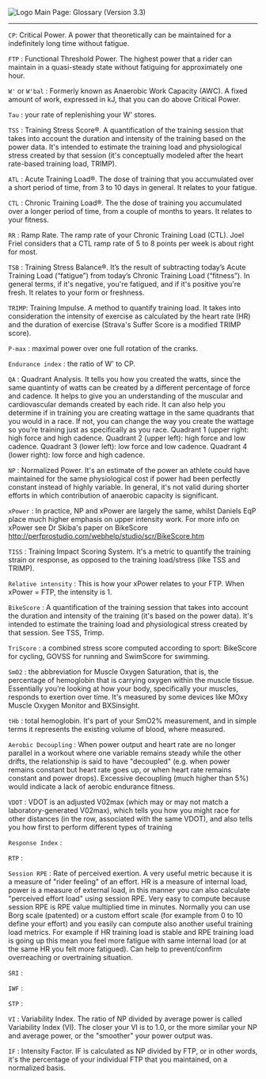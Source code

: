 ![Logo](https://raw.githubusercontent.com/GoldenCheetah/GoldenCheetah/master/doc/wiki/GC_logo_small.png) Main Page: Glossary (Version 3.3)
***

`CP`: Critical Power. A power that theoretically can be maintained for a indefinitely long time without fatigue.

`FTP` : Functional Threshold Power. The highest power that a rider can maintain in a quasi-steady state without fatiguing for approximately one hour.

`W'` or `W'bal` : Formerly known as Anaerobic Work Capacity (AWC). A fixed amount of work, expressed in kJ, that you can do above Critical Power.

`Tau` : your rate of replenishing your W' stores.

`TSS` : Training Stress Score®. A quantification of the training session that takes into account the duration and intensity of the training based on the power data. It's intended to estimate the training load and physiological stress created by that session (it's conceptually modeled after the heart rate-based training load, TRIMP).

`ATL` : Acute Training Load®. The dose of training that you accumulated over a short period of time, from 3 to 10 days in general. It relates to your fatigue.

`CTL` : Chronic Training Load®. The the dose of training you accumulated over a longer period of time, from a couple of months to years. It relates to your fitness.

`RR` : Ramp Rate. The ramp rate of your Chronic Training Load (CTL). Joel Friel considers that a CTL ramp rate of 5 to 8 points per week is about right for most.

`TSB` : Training Stress Balance®. It’s the result of subtracting today’s Acute Training Load (“fatigue”) from today’s Chronic Training Load (“fitness”). In general terms, if it's negative,  you're fatigued, and if it's positive you're fresh. It relates to your form or freshness.

`TRIMP`: Training Impulse. A method to quantify training load. It takes into consideration the intensity of exercise as calculated by the heart rate (HR) and the duration of exercise (Strava's Suffer Score is a modified TRIMP score).

`P-max` : maximal power over one full rotation of the cranks.

`Endurance index` : the ratio of W' to CP.

`QA` : Quadrant Analysis. It tells you how you created the watts, since the same quantinty of watts can be created by a different percentage of force and cadence. It helps to give you an understanding of the muscular and cardiovascular demands created by each ride. It can also help you determine if in training you are creating wattage in the same quadrants that you would in a race. If not, you can change the way you create the wattage so you’re training just as specifically as you race.  Quadrant 1 (upper right: high force and high cadence. Quadrant 2 (upper left): high force and low cadence. Quadrant 3 (lower left): low force and low cadence. Quadrant 4 (lower right): low force and high cadence.

`NP` : Normalized Power. It's an estimate of the power an athlete could have maintained for the same physiological cost if power had been perfectly constant instead of highly variable. In general, it's not valid during shorter efforts in which contribution of anaerobic capacity is significant.

`xPower` : In practice, NP and xPower are largely the same, whilst Daniels EqP place much higher emphasis on upper intensity work. For more info on xPower see Dr Skiba's paper on BikeScore http://perfprostudio.com/webhelp/studio/scr/BikeScore.htm

`TISS` : Training Impact Scoring System. It's a metric to quantify the training strain or response, as opposed to the training load/stress (like TSS and TRIMP).

`Relative intensity` : This is how your xPower relates to your FTP. When xPower = FTP, the intensity is 1.

`BikeScore` :  A quantification of the training session that takes into account the duration and intensity of the training (it's based on the power data). It's intended to estimate the training load and physiological stress created by that session. See TSS, Trimp.

`TriScore` : a combined stress score computed according to sport: BikeScore for cycling, GOVSS for running and SwimScore for swimming.

 `SmO2` : the abbreviation for Muscle Oxygen Saturation, that is, the percentage of hemoglobin that is carrying oxygen within the muscle tissue. Essentially you’re looking at how your body, specifically your muscles, responds to exertion over time. It's measured by some devices like MOxy Muscle Oxygen Monitor and BXSinsight.

`tHb` : total hemoglobin. It's part of your SmO2% measurement, and in simple terms it represents the existing volume of blood, where measured.

`Aerobic Decoupling` : When power output and heart rate are no longer parallel in a workout where one variable remains steady while the other drifts, the relationship is said to have "decoupled" (e.g. when power remains constant but heart rate goes up, or when heart rate remains constant and power drops). Excessive decoupling (much higher than 5%) would indicate a lack of aerobic endurance fitness.

`VDOT` : VDOT is an adjusted V02max (which may or may not match a laboratory-generated V02max), which tells you how you might race for other distances (in the row, associated with the same VDOT), and also tells you how first to perform different types of training

`Response Index` :

`RTP` :

`Session RPE` : Rate of perceived exertion. A very useful metric because it is a measure of "rider feeling" of an effort. HR is a measure of internal load, power is a measure of external load, in this manner you can also calculate "perceived effort load" using session RPE. Very easy to compute because session RPE is RPE value multiplied time in minutes. Normally you can use Borg scale (patented) or a custom effort scale (for example from 0 to 10 define your effort) and you easily can compute also another useful training load metrics. For example if HR training load is stable and RPE training load is going up this mean you feel more fatigue with same internal load (or at the same HR you felt more fatigued). Can help to prevent/confirm overreaching or overtraining situation. 

`SRI` :

`IWF` :

`STP` :

`VI` : Variability Index. The ratio of NP divided by average power is called Variability Index (VI). The closer your VI is to 1.0, or the more similar your NP and average power, or the "smoother" your power output was.

`IF` : Intensity Factor. IF is calculated as NP divided by FTP, or in other words, it's the percentage of your individual FTP that you maintained, on a normalized basis.